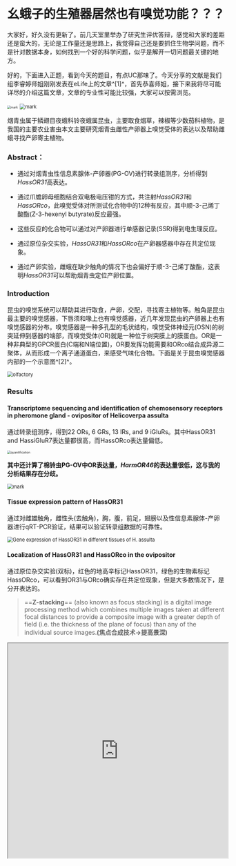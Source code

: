 # 幺蛾子的生殖器居然也有嗅觉功能？？？

大家好，好久没有更新了。前几天室里举办了研究生评优答辩，感觉和大家的差距还是蛮大的，无论是工作量还是思路上，我觉得自己还是要抓住生物学问题，而不是针对数据本身，如何找到一个好的科学问题，似乎是解开一切问题最关键的地方。

好的，下面进入正题，看到今天的题目，有点UC那味了。今天分享的文献是我们组李睿婷师姐刚刚发表在eLife上的文章^[1]^，首先恭喜师姐，接下来我将尽可能详尽的介绍这篇文章，文章的专业性可能比较强，大家可以按需浏览。

<img src="http://cdn.liguocheng.top/blog/20200524/is7AUlA6giWX.gif" alt="mark" style="zoom:50%;" />

<img src="http://cdn.liguocheng.top/blog/20200522/DChKtAygai8i.png?imageslim" alt="mark" style="zoom:80%;" />

烟青虫属于鳞翅目夜蛾科铃夜蛾属昆虫，主要取食烟草，辣椒等少数茄科植物，是我国的主要农业害虫本文主要研究烟青虫雌性产卵器上嗅觉受体的表达以及帮助雌蛾寻找产卵寄主植物。

### Abstract：

- 通过对烟青虫性信息素腺体-产卵器(PG-OV)进行转录组测序，分析得到*HassOR31*高表达。

- 通过爪蟾卵母细胞结合双电极电压钳的方式，共注射*HassOR31*和*HassORco*，此嗅觉受体对所测试化合物中的12种有反应，其中顺-3-己烯丁酸酯(Z-3-hexenyl butyrate)反应最强。
- 这些反应的化合物可以通过对产卵器进行单感器记录(SSR)得到电生理反应。
- 通过原位杂交实验，*HassOR31*和*HassORco*在产卵器感器中存在共定位现象。
- 通过产卵实验，雌蛾在缺少触角的情况下也会偏好于顺-3-己烯丁酸酯，这表明*HassOR31*可以帮助烟青虫定位产卵位置。

### Introduction

昆虫的嗅觉系统可以帮助其进行取食，产卵，交配，寻找寄主植物等。触角是昆虫最主要的嗅觉感器，下唇须和喙上也有嗅觉感器，近几年发现昆虫的产卵器上也有嗅觉感器的分布。嗅觉感器是一种多孔型的毛状结构，嗅觉受体神经元(OSN)的树突延伸到感器的端部，而嗅觉受体(OR)就是一种位于树突膜上的膜蛋白。OR是一种非典型的GPCR蛋白(C端和N端位置)，OR要发挥功能需要和ORco结合成异源二聚体，从而形成一个离子通道蛋白，来感受气味化合物。下面是关于昆虫嗅觉感器内部的一个示意图^[2]^。

<img src="http://cdn.liguocheng.top/blog/20200522/FTHkVAG8mo5z.png?imageslim" alt="olfactory" style="zoom:80%;" />

### Results

#### Transcriptome sequencing and identification of chemosensory receptors in pheromone gland - ovipositor of Helicoverpa assulta

通过转录组测序，得到22 ORs, 6 GRs, 13 IRs, and 9 iGluRs。其中HassOR31 and HassiGluR7表达量都很高，而HassORco表达量偏低。

<img src="http://cdn.liguocheng.top/blog/20200525/nPqvUqfGawBX.png?imageslim" alt="quantification" style="zoom:50%;" />

**其中还计算了棉铃虫PG-OV中OR表达量，*HarmOR46*的表达量很低，这与我的分析结果存在分歧。**

<img src="http://cdn.liguocheng.top/blog/20200525/hl3BjwIUObcr.png?imageslim" alt="mark" style="zoom:80%;" />

#### Tissue expression pattern of HassOR31

通过对雌雄触角，雌性头(去触角)，胸，腹，前足，翅膀以及性信息素腺体-产卵器进行qRT-PCR验证，结果可以验证转录组数据的可靠性。

<img src="http://cdn.liguocheng.top/blog/20200522/qjUuijfwz0si.png?imageslim" alt="Gene expression of HassOR31 in different tissues of H. assulta" style="zoom:80%;" />



#### Localization of HassOR31 and HassORco in the ovipositor

通过原位杂交实验(双标)，红色的地高辛标记HassOR31，绿色的生物素标记HassORco，可以看到OR31与ORco确实存在共定位现象，但是大多数情况下，是分开表达的。

> ==**Z-stacking**== (also known as focus stacking) is a digital image processing method which combines multiple images taken at different focal distances to provide a composite image with a greater depth of field (i.e. the thickness of the plane of focus) than any of the individual source images.**(焦点合成技术->提高景深)**

<iframe height=498 width=510 src="http://cdn.liguocheng.top/elife_poa_e53706_Video_1.mp4">

<img src="http://cdn.liguocheng.top/blog/20200522/evi1nT7PRFyL.png?imageslim" alt="Localization of HassOR31 and HassORco expression in cells of H. assulta ovipositors" style="zoom:80%;" />



#### Functional analysis of HassOR31 by Xenopus laevis oocytes

通过爪蟾卵母细胞结合双电极电压钳实验，筛选51种铃夜蛾对其有行为或电生理反应的化合物谱^[3]^，主要包括绿叶气味化合物(GLV)，萜类，脂肪族和芳香族化合物。最后有12种气味化合物出现反应，其中顺-3-己烯丁酸酯，顺-3-己烯乙酸酯，月桂烯，柠檬醛反应较强。单独的HassOR31或者HassiGluR7则没有反应。

<img src="http://cdn.liguocheng.top/blog/20200522/AzF1O1Pglc6p.png?imageslim" alt="Functional analyses of chemosensory receptors in Xenopus oocytes" style="zoom:80%;" />

测试化合物：

<img src="http://cdn.liguocheng.top/blog/20200524/hkfNOpNTeWWT.png?imageslim" alt="odorants" style="zoom:80%;" />

#### Scanning electron micrographs (SEM) of the ovipositor of H. assulta and its associated sensilla

扫描电镜的结果显示，产卵器上的感觉毛大致可以分为四类(A和B为整体图)：

- C和D：感器长，尖端，表面光滑无毛，可能属于机械感受毛
- E和F：感器短，基部内陷到凹槽中，表面无孔，可能行使属于机械功能
- G和H：感器长度与E，F差不多，表面和顶部有孔，外形类似触角上的毛型感器，可能司味觉和嗅觉功能，主要分布在产卵器中部。
- I和J：表面和顶部有孔，顶部孔大，外形类似触角上的锥型感器，可能司味觉和嗅觉功能。

<img src="http://cdn.liguocheng.top/blog/20200522/2rGdfuovxrKI.png?imageslim" alt="mark" style="zoom:80%;" />



#### Single sensillum recordings (SSR) of putative chemosensory sensilla

通过SSR来验证这些感器是否起嗅觉作用，选取17种HassOR31有反应的以及烟青虫性信息素化合物进行测试，可以看到大多数化合物都与石蜡油，也就是反应基线一致，而顺-3-己烯丁酸酯则有明显反应，且呈剂量梯度。

<iframe height=498 width=510 src="http://cdn.liguocheng.top/elife_poa_e53706_Video_2.mp4">

<img src="http://cdn.liguocheng.top/blog/20200522/PGTsO623ktno.png?imageslim" alt="Single sensillum recordings (SSR) of putative chemosensory sensilla in an H. assulta ovipositor." style="zoom:80%;" />



#### Oviposition preference of H. assulta female

总共有两个产卵实验，一个是图A，将辣椒对称放在一张金属丝网的上面，分别将完整的和切掉触角的交配后雌蛾放入笼子中，看雌蛾的产卵情况，图C和D展现的是完整的和切掉触角雌蛾的产卵分布情况。另一个实验是图B，将顺-3-己烯丁酸酯溶于石蜡油中并放入一个橡胶头中，再以石蜡油为对照放入另一个橡胶头中，将这两种橡胶头分别放在假花的叶子上。	

<img src="http://cdn.liguocheng.top/blog/20200522/XML78f9oJp5b.png?imageslim" alt="The set-up of oviposition choice tests and the spread of eggs laid by mated females of H. assulta" style="zoom:80%;" />



器官完整的，交配后的雌蛾对寄主植物辣椒(混合植物挥发物)的产卵偏好性高，去掉触角后的雌蛾仍然对辣椒有产卵偏好性。但完整的雌蛾的产卵偏好指数显著高于去掉触角的雌蛾。

将辣椒换成顺-3-己烯丁酸酯，则雌蛾对顺-3-己烯丁酸酯有产卵偏好性，但完整和去掉触角后的雌蛾在产卵偏好指数上没有了差异。感受混合植物挥发物主要通过触角，而感受单个植物挥发物(顺-3-己烯丁酸酯)则需要产卵器。

<img src="http://cdn.liguocheng.top/blog/20200522/UDvHLt8FrUzQ.png?imageslim" alt="Oviposition preference of the antennae amputated and intact mated females of H. assulta." style="zoom:80%;" />

#### Discussion

##### The function of HassOR31 expressed in the ovipositor

HassOR31的最佳配体是顺-3-己烯丁酸酯，而HarmOR31最佳配体是月桂烯(myrcene)^[3]^。2012年孙亚兰师姐发表的文章^[4]^介绍了烟草顶空收集的化合物通过GC-EAD和GC-MS鉴定到了(E)-β-ocimene, octanal, (Z)-3-hexenyl acetate, (Z)-3-hexen-1-ol, nonanal, (Z)-3-hexenyl-2-methyl butyrate, decanal, linalool, and (E)-β-caryophyllene。

**Hypothesis：**

> A gravid female moth takes ==two steps to find an oviposition site==: firstly, she smells the plant volatiles mainly by using antennae to search for a host plant, and secondly when she comes near to or land on the host plant, she integrates the information from ==olfactory sensilla== as well as ==mechanical== and ==contact chemosensory sensilla== on the ovipositor to determine the precise oviposition sites on the host plants.

<img src="http://cdn.liguocheng.top/blog/20200524/uV02KUiH8YHK.png?imageslim" alt="Di Chang" style="zoom:80%;" />

##### Large difference in expression of HassOR31 and HassORco in the ovipositor

在SSR反应中，对顺-3-己烯丁酸酯反应的感器较少，这可能反应HassORco的表达量在产卵器中较低，但却无法解释HassOR31表达量很高的原因，其可能发挥除嗅觉外的其他功能。除了OR，GR和IR也在产卵器中有表达。

##### The features of chemosensory sensilla on the ovipositor

产卵器上的感器存在类似触角毛形感器和锥形感器，但顶端的孔较大，符合味觉感器的特征，可能同时起到嗅觉和味觉的作用。但这些感器的SSR反应却比较弱。

#### Conclusion

本实验通过转录组，qRT-PCR，原位杂交，爪蟾卵母细胞功能鉴定，扫描电镜，单感器记录以及产卵实验，从组学数据，分子实验，形态学，电生理学，行为学等方面揭示烟青虫产卵器上的HassOR31参与到嗅觉感受中，并影响其产卵行为。

未来的研究可以通过破坏产卵器上的相关感器看是否影响昆虫行为以及通过CRISPR-Cas9敲除掉HassOR31来验证其功能。HassOR31/HassORco所表达的嗅觉受体神经元投射到terminal abdominal ganglion，HassOR31在产卵行为上也需要进一步研究。

#### Reference

[1] Li, R.-T., Huang, L.-Q., Dong, J.-F., Wang, C.-Z., 2020. A moth odorant receptor highly expressed in the ovipositor is involved in detecting host-plant volatiles [WWW Document]. eLife. https://doi.org/10.7554/eLife.53706

[2] Pask, G.M., Ray, A., 2016. Chapter 6 - Insect Olfactory Receptors: An Interface between Chemistry and Biology, in: Zufall, F., Munger, S.D. (Eds.), Chemosensory Transduction. Academic Press, pp. 101–122. https://doi.org/10.1016/B978-0-12-801694-7.00006-8

[3] Di, C., Ning, C., Huang, L.-Q., Wang, C.-Z., 2017. Design of larval chemical attractants based on odorant response spectra of odorant receptors in the cotton bollworm. Insect Biochemistry and Molecular Biology 84, 48–62. https://doi.org/10/gbgwd3

[4] Sun, J.-G., Huang, L.-Q., Wang, C.-Z., 2012. Electrophysiological and behavioral responses of Helicoverpa assulta (Lepidoptera: Noctuidae) to tobacco volatiles. Arthropod-Plant Interactions. https://doi.org/10/ggwzp2



<img src="http://cdn.liguocheng.top/blog/20200524/L7e4Ly8tFk5C.gif" alt="mark" style="zoom:50%;" />

<img src="http://cdn.liguocheng.top/blog/20200524/zkBPa1Dhtgv9.gif" alt="mark" style="zoom:50%;" />

<img src="http://cdn.liguocheng.top/blog/20200524/lKl04c0FmnKM.gif" alt="public number" style="zoom:80%;" />